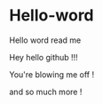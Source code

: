 # Hello-word

Hello word read me

Hey hello github !!!

You're blowing me off !

and so much more  !
